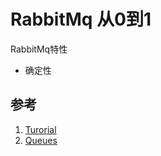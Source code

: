 # RabbitMq 从0到1

RabbitMq特性

- 确定性



## 参考

1. [Turorial](https://www.rabbitmq.com/tutorials/tutorial-one-java.html)
2. [Queues](https://www.rabbitmq.com/queues.html)

